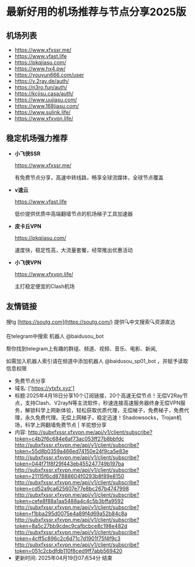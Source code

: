 # 最新好用的机场推荐与节点分享2025版

## 机场列表
* https://www.xfxssr.me/
* https://www.vfast.life
* https://pkqjiasu.com/
* https://www.hx4.pw/ 
* https://youyun666.com/user
* https://v.2ray.de/auth/
* https://n3ro.fun/auth/
* https://kcjisu.casa/auth/
* https://www.uujiasu.com/
* https://www.168jiasu.com/
* https://www.sulink.life/
* https://www.xfxvpn.life/

## 稳定机场强力推荐

+ **小飞侠SSR**
  
   https://www.xfxssr.me/
   
   有免费节点分享，高速中转线路，畅享全球流媒体，全球节点覆盖
   
+ **v速云**
  
   https://www.vfast.life
   
   低价提供优质中高端翻墙节点的机场梯子工具加速器
   
+ **皮卡丘VPN**
  
   https://pkqjiasu.com/
   
   速度快，稳定性高，大流量套餐，经常推出优惠活动
   
+ **小飞侠VPN**
  
   https://www.xfxvpn.life/
   
   主打稳定便宜的Clash机场

## 友情链接

搜tg [https://soutg.com](https://soutg.com/) 提供🔍中文搜索🔍资源直达

在telegram中搜索 机器人 @baidusou_bot

帮你找到telegram上有趣的群组、频道、视频、音乐、电影、新闻,

如需加入机器人索引请在频道中添加机器人 @baidusou_sp01_bot ，并赋予读取信息权限

- 免费节点分享 
- 域名: ['https://ytxfx.xyz'] 
- 标题:2025年4月18日分享10个订阅链接，20个高速无偿节点！无偿V2Ray节点，支持Clash、V2rayN等主流软件，秒速连接高速服务器终身无偿VPN服务，解锁科学上网新体验，轻松获取优质代理，无偿梯子，免费梯子，免费代理，永久免费代理。无偿上网梯子，稳定迅速！Shadowsocks，Trojan机场，科学上网翻墙免费节点  |  羊驼想分享 
- 内容: 
http://subxfxssr.xfxvpn.me/api/v1/client/subscribe?token=c4b2f6c684e6af73ac053ff27b8bbfdc
http://subxfxssr.xfxvpn.me/api/v1/client/subscribe?token=55d8b0359a466ed74150e24f9ca5e83e
http://subxfxssr.xfxvpn.me/api/v1/client/subscribe?token=044f71f8f29f443eb455247749b197ba
http://subxfxssr.xfxvpn.me/api/v1/client/subscribe?token=21115f6cd87888604f0293b8f89e8150
http://subxfxssr.xfxvpn.me/api/v1/client/subscribe?token=cd52a9ca625607e77e8bc267b4747998
http://subxfxssr.xfxvpn.me/api/v1/client/subscribe?token=cefe8f88a1aa5488a4c4c5b3bffa9592
http://subxfxssr.xfxvpn.me/api/v1/client/subscribe?token=f1bba295d0075e4a89f4d69a52b84c8a
http://subxfxssr.xfxvpn.me/api/v1/client/subscribe?token=8a5c27bb9cdec9cafbcbce8c198e482d
http://subxfxssr.xfxvpn.me/api/v1/client/subscribe?token=4cff5c896c2c6d71c7d1901f75f4f9c3
http://subxfxssr.xfxvpn.me/api/v1/client/subscribe?token=051c2cbdfdb110f8ced9ff7abb569420 
- 更新时间: 2025年04月19日07点54分 
结束
